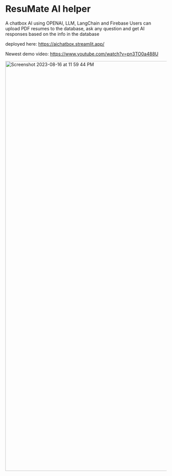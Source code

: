 # ResuMate AI helper
A chatbox AI using OPENAI, LLM, LangChain and Firebase 
Users can upload PDF resumes to the database, ask any question and get AI responses based on the info in the database

deployed here: https://aichatbox.streamlit.app/

Newest demo video: https://www.youtube.com/watch?v=pn3TO0a488U

<img width="1280" alt="Screenshot 2023-08-16 at 11 59 44 PM" src="https://github.com/AoyingZhang/AIChatbox/assets/107318892/e7789859-24e0-42fc-8e00-351761b22d7e">
